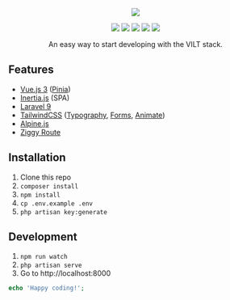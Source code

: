 <p align="center">
    <img src="https://user-images.githubusercontent.com/19103498/168256464-76356d9a-a679-45c6-9993-e5be7be5c1ee.png">
</p>

<p align="center">
    <img src="https://img.shields.io/badge/Vue.js-v3-32a87d?style=flat&logo=vue.js">
    <img src="https://img.shields.io/badge/Inertia.js-v0.6.0-c852ff?style=flat&logo=inertia.js">
    <img src="https://img.shields.io/badge/Laravel-v9-FF2D20?style=flat&logo=laravel">
    <img src="https://img.shields.io/badge/TailwindCSS-v3-458099?style=flat&logo=tailwindcss">
    <img src="https://img.shields.io/badge/Alpine.js-v3-4bbdbf?style=flat&logo=alpine.js">
</p>

<p align="center">
    An easy way to start developing with the VILT stack.
</p>

## Features
- [Vue.js 3](https://vuejs.org/) ([Pinia](https://pinia.vuejs.org/))
- [Inertia.js](https://inertiajs.com/) (SPA)
- [Laravel 9](https://laravel.com/)
- [TailwindCSS](https://tailwindcss.com/) ([Typography](https://github.com/tailwindlabs/tailwindcss-typography), [Forms](https://github.com/tailwindlabs/tailwindcss-forms), [Animate](https://github.com/jamiebuilds/tailwindcss-animate))
- [Alpine.js](https://alpinejs.dev/)
- [Ziggy Route](https://github.com/tighten/ziggy)

## Installation

1. Clone this repo
2. `composer install`
3. `npm install`
4. `cp .env.example .env`
5. `php artisan key:generate`

## Development

1. `npm run watch`
2. `php artisan serve`
3. Go to http://localhost:8000

```php
echo 'Happy coding!';
```
